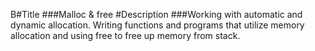 B#Title
###Malloc & free
#Description
###Working with automatic and dynamic allocation. Writing functions and programs
that utilize memory allocation and using free to free up memory from stack.